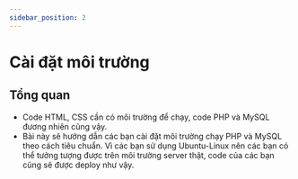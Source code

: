 ```yaml
---
sidebar_position: 2
---
```


# Cài đặt môi trường

## Tổng quan
- Code HTML, CSS cần có môi trường để chạy, code PHP và MySQL đương nhiên cũng vậy.
- Bài này sẽ hướng dẫn các bạn cài đặt môi trường chạy PHP và MySQL theo cách tiêu chuẩn. Vì các bạn sử dụng Ubuntu-Linux nên các bạn có thể tưởng tượng được trên môi trường server thật, code của các bạn cũng sẽ được deploy như vậy.
